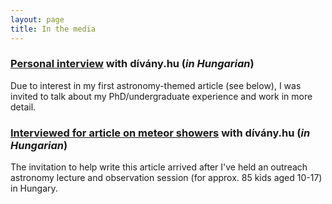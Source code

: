 ```yaml
---
layout: page
title: In the media
---
```


### [Personal interview](https://divany.hu/vilagom/2020/09/24/agocs-fruzsina-interju-cambridge/) with dívány.hu (*in Hungarian*)

Due to interest in my first astronomy-themed article (see below), I was invited
to talk about my PhD/undergraduate experience and work in more detail.

### [Interviewed for article on meteor showers](https://divany.hu/vilagom/2020/08/12/hullocsillag-augusztus-perseidak-csillagaszat/?utm_source=cikklink) with dívány.hu (*in Hungarian*)

The invitation to help write this article arrived after I've held an outreach
astronomy lecture and observation session (for approx. 85 kids aged 10-17) in Hungary.
